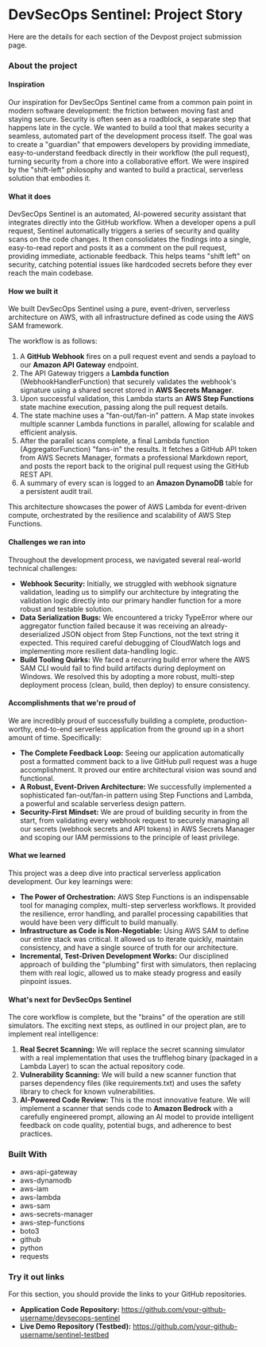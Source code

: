 # **DevSecOps Sentinel: Project Story**

Here are the details for each section of the Devpost project submission page.

### **About the project**

#### **Inspiration**

Our inspiration for DevSecOps Sentinel came from a common pain point in modern software development: the friction between moving fast and staying secure. Security is often seen as a roadblock, a separate step that happens late in the cycle. We wanted to build a tool that makes security a seamless, automated part of the development process itself. The goal was to create a "guardian" that empowers developers by providing immediate, easy-to-understand feedback directly in their workflow (the pull request), turning security from a chore into a collaborative effort. We were inspired by the "shift-left" philosophy and wanted to build a practical, serverless solution that embodies it.

#### **What it does**

DevSecOps Sentinel is an automated, AI-powered security assistant that integrates directly into the GitHub workflow. When a developer opens a pull request, Sentinel automatically triggers a series of security and quality scans on the code changes. It then consolidates the findings into a single, easy-to-read report and posts it as a comment on the pull request, providing immediate, actionable feedback. This helps teams "shift left" on security, catching potential issues like hardcoded secrets before they ever reach the main codebase.

#### **How we built it**

We built DevSecOps Sentinel using a pure, event-driven, serverless architecture on AWS, with all infrastructure defined as code using the AWS SAM framework.

The workflow is as follows:

1. A **GitHub Webhook** fires on a pull request event and sends a payload to our **Amazon API Gateway** endpoint.  
2. The API Gateway triggers a **Lambda function** (WebhookHandlerFunction) that securely validates the webhook's signature using a shared secret stored in **AWS Secrets Manager**.  
3. Upon successful validation, this Lambda starts an **AWS Step Functions** state machine execution, passing along the pull request details.  
4. The state machine uses a "fan-out/fan-in" pattern. A Map state invokes multiple scanner Lambda functions in parallel, allowing for scalable and efficient analysis.  
5. After the parallel scans complete, a final Lambda function (AggregatorFunction) "fans-in" the results. It fetches a GitHub API token from AWS Secrets Manager, formats a professional Markdown report, and posts the report back to the original pull request using the GitHub REST API.  
6. A summary of every scan is logged to an **Amazon DynamoDB** table for a persistent audit trail.

This architecture showcases the power of AWS Lambda for event-driven compute, orchestrated by the resilience and scalability of AWS Step Functions.

#### **Challenges we ran into**

Throughout the development process, we navigated several real-world technical challenges:

* **Webhook Security:** Initially, we struggled with webhook signature validation, leading us to simplify our architecture by integrating the validation logic directly into our primary handler function for a more robust and testable solution.  
* **Data Serialization Bugs:** We encountered a tricky TypeError where our aggregator function failed because it was receiving an already-deserialized JSON object from Step Functions, not the text string it expected. This required careful debugging of CloudWatch logs and implementing more resilient data-handling logic.  
* **Build Tooling Quirks:** We faced a recurring build error where the AWS SAM CLI would fail to find build artifacts during deployment on Windows. We resolved this by adopting a more robust, multi-step deployment process (clean, build, then deploy) to ensure consistency.

#### **Accomplishments that we're proud of**

We are incredibly proud of successfully building a complete, production-worthy, end-to-end serverless application from the ground up in a short amount of time. Specifically:

* **The Complete Feedback Loop:** Seeing our application automatically post a formatted comment back to a live GitHub pull request was a huge accomplishment. It proved our entire architectural vision was sound and functional.  
* **A Robust, Event-Driven Architecture:** We successfully implemented a sophisticated fan-out/fan-in pattern using Step Functions and Lambda, a powerful and scalable serverless design pattern.  
* **Security-First Mindset:** We are proud of building security in from the start, from validating every webhook request to securely managing all our secrets (webhook secrets and API tokens) in AWS Secrets Manager and scoping our IAM permissions to the principle of least privilege.

#### **What we learned**

This project was a deep dive into practical serverless application development. Our key learnings were:

* **The Power of Orchestration:** AWS Step Functions is an indispensable tool for managing complex, multi-step serverless workflows. It provided the resilience, error handling, and parallel processing capabilities that would have been very difficult to build manually.  
* **Infrastructure as Code is Non-Negotiable:** Using AWS SAM to define our entire stack was critical. It allowed us to iterate quickly, maintain consistency, and have a single source of truth for our architecture.  
* **Incremental, Test-Driven Development Works:** Our disciplined approach of building the "plumbing" first with simulators, then replacing them with real logic, allowed us to make steady progress and easily pinpoint issues.

#### **What's next for DevSecOps Sentinel**

The core workflow is complete, but the "brains" of the operation are still simulators. The exciting next steps, as outlined in our project plan, are to implement real intelligence:

1. **Real Secret Scanning:** We will replace the secret scanning simulator with a real implementation that uses the trufflehog binary (packaged in a Lambda Layer) to scan the actual repository code.  
2. **Vulnerability Scanning:** We will build a new scanner function that parses dependency files (like requirements.txt) and uses the safety library to check for known vulnerabilities.  
3. **AI-Powered Code Review:** This is the most innovative feature. We will implement a scanner that sends code to **Amazon Bedrock** with a carefully engineered prompt, allowing an AI model to provide intelligent feedback on code quality, potential bugs, and adherence to best practices.

### **Built With**

* aws-api-gateway  
* aws-dynamodb  
* aws-iam  
* aws-lambda  
* aws-sam  
* aws-secrets-manager  
* aws-step-functions  
* boto3  
* github  
* python  
* requests

### **Try it out links**

For this section, you should provide the links to your GitHub repositories.

* **Application Code Repository:** https://github.com/your-github-username/devsecops-sentinel  
* **Live Demo Repository (Testbed):** https://github.com/your-github-username/sentinel-testbed